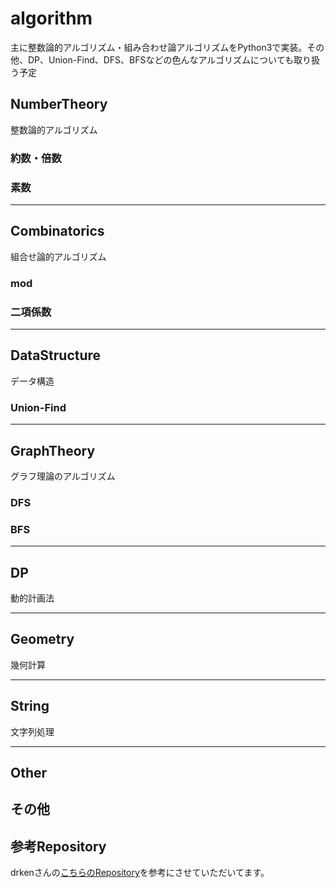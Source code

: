# algorithm
主に整数論的アルゴリズム・組み合わせ論アルゴリズムをPython3で実装。その他、DP、Union-Find、DFS、BFSなどの色んなアルゴリズムについても取り扱う予定

## NumberTheory
整数論的アルゴリズム
### 約数・倍数
### 素数
---
## Combinatorics
組合せ論的アルゴリズム
### mod
### 二項係数
---
## DataStructure
データ構造
### Union-Find
---
## GraphTheory
グラフ理論のアルゴリズム
### DFS
### BFS
---
## DP
動的計画法

---
## Geometry
幾何計算

---
## String
文字列処理

---
## Other
その他
--
## 参考Repository
drkenさんの[こちらのRepository](https://github.com/drken1215/algorithm)を参考にさせていただいてます。
